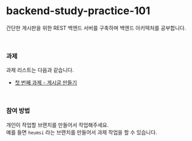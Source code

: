 # backend-study-practice-101

간단한 게시판을 위한 REST 백엔드 서버를 구축하며 백엔드 아키텍처를 공부합니다.

<br>

### 과제

과제 리스트는 다음과 같습니다.

- [첫 번째 과제 - 게시글 만들기](https://github.com/heumsi/backend-study-practice-101/blob/main/%EC%B2%AB%20%EB%B2%88%EC%A7%B8%20%EA%B3%BC%EC%A0%9C%20-%20%EA%B2%8C%EC%8B%9C%EA%B8%80%20%EB%A7%8C%EB%93%A4%EA%B8%B0.md)

<br>

### 참여 방법

개인이 작업할 브랜치를 만들어서 작업해주세요.  
예를 들면 `heumsi` 라는 브랜치를 만들어서 과제 작업을 할 수 있습니다.



